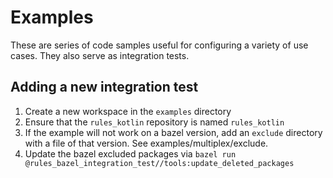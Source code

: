 # Examples

These are series of code samples useful for configuring a variety of use cases. They also serve as integration tests.

## Adding a new integration test
1. Create a new workspace in the `examples` directory
1. Ensure that the `rules_kotlin` repository is named `rules_kotlin`
1. If the example will not work on a bazel version, add an `exclude` directory with a file of that version. See examples/multiplex/exclude.
1. Update the bazel excluded packages via `bazel run @rules_bazel_integration_test//tools:update_deleted_packages`
